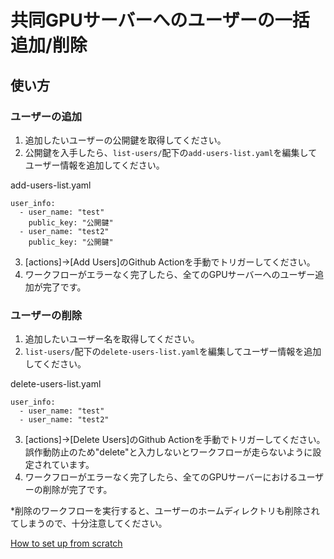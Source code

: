 # 共同GPUサーバーへのユーザーの一括追加/削除

## 使い方


### ユーザーの追加

1. 追加したいユーザーの公開鍵を取得してください。
2. 公開鍵を入手したら、`list-users/`配下の`add-users-list.yaml`を編集してユーザー情報を追加してください。

add-users-list.yaml
```
user_info:
  - user_name: "test"
    public_key: "公開鍵"
  - user_name: "test2"
    public_key: "公開鍵"
```
3. [actions]→[Add Users]のGithub Actionを手動でトリガーしてください。
4. ワークフローがエラーなく完了したら、全てのGPUサーバーへのユーザー追加が完了です。

### ユーザーの削除

1. 追加したいユーザー名を取得してください。
2. `list-users/`配下の`delete-users-list.yaml`を編集してユーザー情報を追加してください。

delete-users-list.yaml
```
user_info:
  - user_name: "test"
  - user_name: "test2"
```
3. [actions]→[Delete Users]のGithub Actionを手動でトリガーしてください。誤作動防止のため"delete"と入力しないとワークフローが走らないように設定されています。
4.  ワークフローがエラーなく完了したら、全てのGPUサーバーにおけるユーザーの削除が完了です。

*削除のワークフローを実行すると、ユーザーのホームディレクトリも削除されてしまうので、十分注意してください。


[How to set up from scratch](how-to-setup.md)
